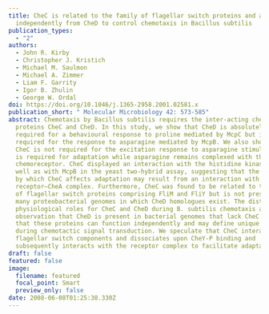 ```yaml
---
title: CheC is related to the family of flagellar switch proteins and acts
  independently from CheD to control chemotaxis in Bacillus subtilis
publication_types:
  - "2"
authors:
  - John R. Kirby
  - Christopher J. Kristich
  - Michael M. Saulmon
  - Michael A. Zimmer
  - Liam F. Garrity
  - Igor B. Zhulin
  - George W. Ordal
doi: https://doi.org/10.1046/j.1365-2958.2001.02581.x
publication_short: " Molecular Microbiology 42: 573-585"
abstract: Chemotaxis by Bacillus subtilis requires the inter-acting chemotaxis
  proteins CheC and CheD. In this study, we show that CheD is absolutely
  required for a behavioural response to proline mediated by McpC but is not
  required for the response to asparagine mediated by McpB. We also show that
  CheC is not required for the excitation response to asparagine stimulation but
  is required for adaptation while asparagine remains complexed with the McpB
  chemoreceptor. CheC displayed an interaction with the histidine kinase CheA as
  well as with McpB in the yeast two-hybrid assay, suggesting that the mechanism
  by which CheC affects adaptation may result from an interaction with the
  receptor–CheA complex. Furthermore, CheC was found to be related to the family
  of flagellar switch proteins comprising FliM and FliY but is not present in
  many proteobacterial genomes in which CheD homologues exist. The distinct
  physiological roles for CheC and CheD during B. subtilis chemotaxis and the
  observation that CheD is present in bacterial genomes that lack CheC indicate
  that these proteins can function independently and may define unique pathways
  during chemotactic signal transduction. We speculate that CheC interacts with
  flagellar switch components and dissociates upon CheY-P binding and
  subsequently interacts with the receptor complex to facilitate adaptation.
draft: false
featured: false
image:
  filename: featured
  focal_point: Smart
  preview_only: false
date: 2008-06-08T01:25:38.330Z
---
```

